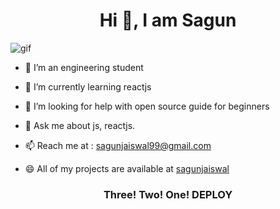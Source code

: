 <h1 align="center"> Hi 👋, I am Sagun</h1>
<!--
**sagunjaiswal/sagunjaiswal** is a ✨ _special_ ✨ repository because its `README.md` (this file) appears on your GitHub profile.-->

![gif](https://media.giphy.com/media/fAnzw6YK33jMwzp5wp/giphy.gif)</div>

 
- 🔭 I’m an engineering student

- 🌱 I’m currently learning reactjs

- 🤔 I’m looking for help with open source guide for beginners

- 💬 Ask me about js, reactjs.

- 📫 Reach me at : sagunjaiswal99@gmail.com

- 😄 All of my projects are available at [sagunjaiswal](https://github.com/sagunjaiswal/sagunjaiswal)


<!-- **- ⚡ Fun fact:-->
 
<h3 align="center"> Three! Two! One! DEPLOY</h1>


